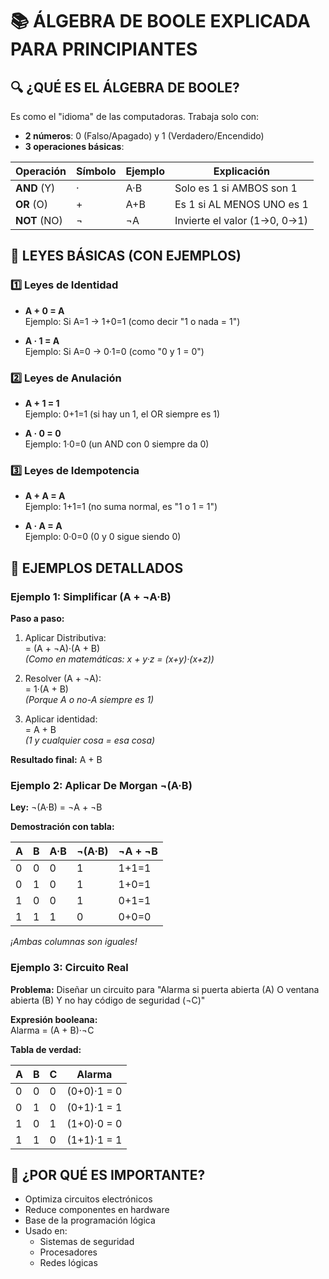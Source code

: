 # 📚 ÁLGEBRA DE BOOLE EXPLICADA PARA PRINCIPIANTES

## 🔍 ¿QUÉ ES EL ÁLGEBRA DE BOOLE?
Es como el "idioma" de las computadoras. Trabaja solo con:
- **2 números**: 0 (Falso/Apagado) y 1 (Verdadero/Encendido)
- **3 operaciones básicas**:

| Operación | Símbolo | Ejemplo | Explicación |
|-----------|---------|---------|-------------|
| **AND** (Y) | · | A·B | Solo es 1 si AMBOS son 1 |
| **OR** (O) | + | A+B | Es 1 si AL MENOS UNO es 1 |
| **NOT** (NO) | ¬ | ¬A | Invierte el valor (1→0, 0→1) |

## 📝 LEYES BÁSICAS (CON EJEMPLOS)

### 1️⃣ Leyes de Identidad
- **A + 0 = A**  
  Ejemplo: Si A=1 → 1+0=1 (como decir "1 o nada = 1")
  
- **A · 1 = A**  
  Ejemplo: Si A=0 → 0·1=0 (como "0 y 1 = 0")

### 2️⃣ Leyes de Anulación
- **A + 1 = 1**  
  Ejemplo: 0+1=1 (si hay un 1, el OR siempre es 1)

- **A · 0 = 0**  
  Ejemplo: 1·0=0 (un AND con 0 siempre da 0)

### 3️⃣ Leyes de Idempotencia
- **A + A = A**  
  Ejemplo: 1+1=1 (no suma normal, es "1 o 1 = 1")

- **A · A = A**  
  Ejemplo: 0·0=0 (0 y 0 sigue siendo 0)

## 🧩 EJEMPLOS DETALLADOS

### Ejemplo 1: Simplificar (A + ¬A·B)
**Paso a paso:**
1. Aplicar Distributiva:  
   = (A + ¬A)·(A + B)  
   *(Como en matemáticas: x + y·z = (x+y)·(x+z))*
   
2. Resolver (A + ¬A):  
   = 1·(A + B)  
   *(Porque A o no-A siempre es 1)*
   
3. Aplicar identidad:  
   = A + B  
   *(1 y cualquier cosa = esa cosa)*

**Resultado final:** A + B

### Ejemplo 2: Aplicar De Morgan ¬(A·B)
**Ley:** ¬(A·B) = ¬A + ¬B

**Demostración con tabla:**

| A | B | A·B | ¬(A·B) | ¬A + ¬B |
|---|---|-----|--------|---------|
| 0 | 0 |  0  |   1    |   1+1=1  |
| 0 | 1 |  0  |   1    |   1+0=1  |
| 1 | 0 |  0  |   1    |   0+1=1  |
| 1 | 1 |  1  |   0    |   0+0=0  |

*¡Ambas columnas son iguales!*

### Ejemplo 3: Circuito Real
**Problema:** Diseñar un circuito para "Alarma si puerta abierta (A) O ventana abierta (B) Y no hay código de seguridad (¬C)"

**Expresión booleana:**  
Alarma = (A + B)·¬C

**Tabla de verdad:**

| A | B | C | Alarma |
|---|---|---|--------|
| 0 | 0 | 0 | (0+0)·1 = 0 |
| 0 | 1 | 0 | (0+1)·1 = 1 |
| 1 | 0 | 1 | (1+0)·0 = 0 |
| 1 | 1 | 0 | (1+1)·1 = 1 |

## 🎯 ¿POR QUÉ ES IMPORTANTE?
- Optimiza circuitos electrónicos
- Reduce componentes en hardware
- Base de la programación lógica
- Usado en:
  - Sistemas de seguridad
  - Procesadores
  - Redes lógicas

